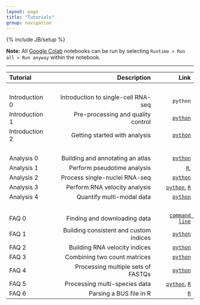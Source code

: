 ```yaml
---
layout: page
title: "Tutorials"
group: navigation
---
```


{% include JB/setup %}

**Note:** All [Google Colab](https://colab.research.google.com/notebooks/basic_features_overview.ipynb) notebooks can be run by selecting `Runtime > Run all > Run anyway` within the notebook.

---

| Tutorial | Description | Link |
|:-----|------------:|---------:|
|<br/>
|Introduction 0 | Introduction to single-cell RNA-seq | `python` | 
|Introduction 1 | Pre-processing and quality control| [`python`](https://colab.research.google.com/github/pachterlab/kallistobustools/blob/master/notebooks/kb_1_minute_intro.ipynb) |
|Introduction 2 | Getting started with analysis | [`python`](https://colab.research.google.com/github/pachterlab/kallistobustools/blob/master/notebooks/kb_standard.ipynb)  |
|<br/>|
|Analysis 0 | Building and annotating an atlas | [`python`](https://colab.research.google.com/github/pachterlab/kallistobustools/blob/master/notebooks/kb_atlas_annotation_Scanpy.ipynb) |
| Analysis 1 | Perform pseudotime analysis | [`R`](https://bustools.github.io/BUS_notebooks_R/monocle3.html),
| Analysis 2 | Process single-nuclei RNA-seq | [`python`](https://colab.research.google.com/github/pachterlab/kallistobustools/blob/master/notebooks/kb_single_nucleus.ipynb)|
| Analysis 3 | Perform RNA velocity analysis | [`python`](https://colab.research.google.com/github/pachterlab/kallistobustools/blob/master/notebooks/kb_velocity.ipynb), [`R`](https://bustools.github.io/BUS_notebooks_R/velocity.html)|
| Analysis 4 | Quantify multi-modal data | [`python`](https://colab.research.google.com/github/pachterlab/kallistobustools/blob/master/notebooks/kb_kite.ipynb)|
|<br/>
| FAQ 0 | Finding and downloading data | [`command line`](https://colab.research.google.com/github/pachterlab/kallistobustools/blob/master/notebooks/data_download.ipynb)|
| FAQ 1 | Building consistent and custom indices | [`python`](https://colab.research.google.com/github/pachterlab/kallistobustools/blob/master/notebooks/kb_transcriptome_index.ipynb) |
| FAQ 2 | Building RNA velocity indices | [`python`](https://colab.research.google.com/github/pachterlab/kallistobustools/blob/master/notebooks/kb_velocity_index.ipynb)|
| FAQ 3 | Combining two count matrices | [`python`](https://colab.research.google.com/github/pachterlab/kallistobustools/blob/master/notebooks/kb_aggregating_count_matrices.ipynb)|
| FAQ 4 | Processing multiple sets of FASTQs | [`python`](https://colab.research.google.com/github/pachterlab/kallistobustools/blob/master/notebooks/kb_multiple_files.ipynb) |
| FAQ 5 | Processing multi-species data | [`python`](https://colab.research.google.com/github/pachterlab/kallistobustools/blob/master/notebooks/kb_species_mixing.ipynb), [`R`](https://bustools.github.io/BUS_notebooks_R/10xv2.html)|
| FAQ 6 | Parsing a BUS 	   file in R | [`R`](https://bustools.github.io/BUS_notebooks_R/10xv3.html) |